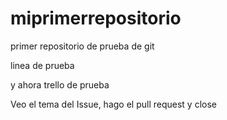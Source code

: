 # miprimerrepositorio
primer repositorio de prueba de git

linea de prueba

y ahora trello de prueba

Veo el tema del Issue, hago el pull request y close
